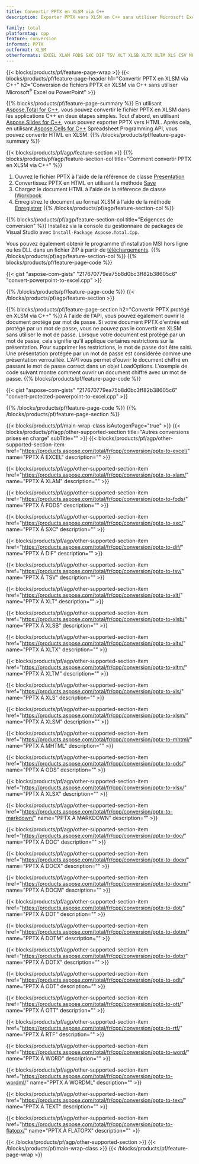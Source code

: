 ```yaml
---
title: Convertir PPTX en XLSM via C++
description: Exporter PPTX vers XLSM en C++ sans utiliser Microsoft Excel ou Powerpoint

family: total
platformtag: cpp
feature: conversion
informat: PPTX
outformat: XLSM
otherformats: EXCEL XLAM FODS SXC DIF TSV XLT XLSB XLTX XLTM XLS CSV MHTML ODS XLSX MARKDOWN DOC DOCX DOCM DOT DOTM DOTX ODT OTT RTF WORD WORDML TEXT FLATOPX
---
```

{{< blocks/products/pf/feature-page-wrap >}}
{{< blocks/products/pf/feature-page-header h1="Convertir PPTX en XLSM via C++" h2="Conversion de fichiers PPTX en XLSM via C++ sans utiliser Microsoft<sup>&reg;</sup> Excel ou PowerPoint" >}}

{{% blocks/products/pf/feature-page-summary %}}
En utilisant [Aspose.Total for C++](https://products.aspose.com/total/cpp/), vous pouvez convertir le fichier PPTX en XLSM dans les applications C++ en deux étapes simples. Tout d'abord, en utilisant [Aspose.Slides for C++](https://products.aspose.com/slides/cpp/), vous pouvez exporter PPTX vers HTML. Après cela, en utilisant [Aspose.Cells for C++](https://products.aspose.com/cells/cpp/) Spreadsheet Programming API, vous pouvez convertir HTML en XLSM. 
{{% /blocks/products/pf/feature-page-summary  %}}

{{< blocks/products/pf/agp/feature-section >}}
{{% blocks/products/pf/agp/feature-section-col title="Comment convertir PPTX en XLSM via C++" %}}
1. Ouvrez le fichier PPTX à l'aide de la référence de classe [Presentation](https://reference.aspose.com/slides/cpp/class/aspose.slides.presentation)
2. Convertissez PPTX en HTML en utilisant la méthode [Save](https://reference.aspose.com/slides/cpp/class/aspose.slides.presentation#a06fe2a156063c8c3e5ada2713bb697ba)
3. Chargez le document HTML à l'aide de la référence de classe [IWorkbook](https://reference.aspose.com/cells/cpp/class/aspose.cells.i_workbook)
4. Enregistrez le document au format XLSM à l'aide de la méthode [Enregistrer](https://reference.aspose.com/cells/cpp/class/aspose.cells.i_workbook#a5dc7de23f7ceba76a05dc1d49f51502e)
{{% /blocks/products/pf/agp/feature-section-col %}}

{{% blocks/products/pf/agp/feature-section-col title="Exigences de conversion" %}}
Installez via la console du gestionnaire de packages de Visual Studio avec ```Install-Package Aspose.Total.Cpp```.

Vous pouvez également obtenir le programme d'installation MSI hors ligne ou les DLL dans un fichier ZIP à partir de [téléchargements](https://downloads.aspose.com/total/cpp).
{{% /blocks/products/pf/agp/feature-section-col %}}
{{% blocks/products/pf/feature-page-code %}}

{{< gist "aspose-com-gists" "217670779ea75b8d0bc3ff82b38605c6" "convert-powerpoint-to-excel.cpp" >}}



{{% /blocks/products/pf/feature-page-code %}}
{{< /blocks/products/pf/agp/feature-section >}}

{{% blocks/products/pf/feature-page-section  h2="Convertir PPTX protégé en XLSM via C++" %}}
À l'aide de l'API, vous pouvez également ouvrir le document protégé par mot de passe. Si votre document PPTX d'entrée est protégé par un mot de passe, vous ne pouvez pas le convertir en XLSM sans utiliser le mot de passe. Lorsque votre document est protégé par un mot de passe, cela signifie qu'il applique certaines restrictions sur la présentation. Pour supprimer les restrictions, le mot de passe doit être saisi. Une présentation protégée par un mot de passe est considérée comme une présentation verrouillée. L'API vous permet d'ouvrir le document chiffré en passant le mot de passe correct dans un objet LoadOptions. L'exemple de code suivant montre comment ouvrir un document chiffré avec un mot de passe.
{{% blocks/products/pf/feature-page-code %}}

{{< gist "aspose-com-gists" "217670779ea75b8d0bc3ff82b38605c6" "convert-protected-powerpoint-to-excel.cpp" >}}

{{% /blocks/products/pf/feature-page-code  %}}
{{% /blocks/products/pf/feature-page-section %}}

{{< blocks/products/pf/main-wrap-class isAutogenPage="true" >}}
{{< blocks/products/pf/agp/other-supported-section title="Autres conversions prises en charge" subTitle="" >}}
{{< blocks/products/pf/agp/other-supported-section-item href="https://products.aspose.com/total/fr/cpp/conversion/pptx-to-excel/" name="PPTX À EXCEL" description="" >}}

{{< blocks/products/pf/agp/other-supported-section-item href="https://products.aspose.com/total/fr/cpp/conversion/pptx-to-xlam/" name="PPTX À XLAM" description="" >}}

{{< blocks/products/pf/agp/other-supported-section-item href="https://products.aspose.com/total/fr/cpp/conversion/pptx-to-fods/" name="PPTX À FODS" description="" >}}

{{< blocks/products/pf/agp/other-supported-section-item href="https://products.aspose.com/total/fr/cpp/conversion/pptx-to-sxc/" name="PPTX À SXC" description="" >}}

{{< blocks/products/pf/agp/other-supported-section-item href="https://products.aspose.com/total/fr/cpp/conversion/pptx-to-dif/" name="PPTX À DIF" description="" >}}

{{< blocks/products/pf/agp/other-supported-section-item href="https://products.aspose.com/total/fr/cpp/conversion/pptx-to-tsv/" name="PPTX À TSV" description="" >}}

{{< blocks/products/pf/agp/other-supported-section-item href="https://products.aspose.com/total/fr/cpp/conversion/pptx-to-xlt/" name="PPTX À XLT" description="" >}}

{{< blocks/products/pf/agp/other-supported-section-item href="https://products.aspose.com/total/fr/cpp/conversion/pptx-to-xlsb/" name="PPTX À XLSB" description="" >}}

{{< blocks/products/pf/agp/other-supported-section-item href="https://products.aspose.com/total/fr/cpp/conversion/pptx-to-xltx/" name="PPTX À XLTX" description="" >}}

{{< blocks/products/pf/agp/other-supported-section-item href="https://products.aspose.com/total/fr/cpp/conversion/pptx-to-xltm/" name="PPTX À XLTM" description="" >}}

{{< blocks/products/pf/agp/other-supported-section-item href="https://products.aspose.com/total/fr/cpp/conversion/pptx-to-xls/" name="PPTX À XLS" description="" >}}

{{< blocks/products/pf/agp/other-supported-section-item href="https://products.aspose.com/total/fr/cpp/conversion/pptx-to-xlsm/" name="PPTX À XLSM" description="" >}}

{{< blocks/products/pf/agp/other-supported-section-item href="https://products.aspose.com/total/fr/cpp/conversion/pptx-to-mhtml/" name="PPTX À MHTML" description="" >}}

{{< blocks/products/pf/agp/other-supported-section-item href="https://products.aspose.com/total/fr/cpp/conversion/pptx-to-ods/" name="PPTX À ODS" description="" >}}

{{< blocks/products/pf/agp/other-supported-section-item href="https://products.aspose.com/total/fr/cpp/conversion/pptx-to-xlsx/" name="PPTX À XLSX" description="" >}}

{{< blocks/products/pf/agp/other-supported-section-item href="https://products.aspose.com/total/fr/cpp/conversion/pptx-to-markdown/" name="PPTX À MARKDOWN" description="" >}}

{{< blocks/products/pf/agp/other-supported-section-item href="https://products.aspose.com/total/fr/cpp/conversion/pptx-to-doc/" name="PPTX À DOC" description="" >}}

{{< blocks/products/pf/agp/other-supported-section-item href="https://products.aspose.com/total/fr/cpp/conversion/pptx-to-docx/" name="PPTX À DOCX" description="" >}}

{{< blocks/products/pf/agp/other-supported-section-item href="https://products.aspose.com/total/fr/cpp/conversion/pptx-to-docm/" name="PPTX À DOCM" description="" >}}

{{< blocks/products/pf/agp/other-supported-section-item href="https://products.aspose.com/total/fr/cpp/conversion/pptx-to-dot/" name="PPTX À DOT" description="" >}}

{{< blocks/products/pf/agp/other-supported-section-item href="https://products.aspose.com/total/fr/cpp/conversion/pptx-to-dotm/" name="PPTX À DOTM" description="" >}}

{{< blocks/products/pf/agp/other-supported-section-item href="https://products.aspose.com/total/fr/cpp/conversion/pptx-to-dotx/" name="PPTX À DOTX" description="" >}}

{{< blocks/products/pf/agp/other-supported-section-item href="https://products.aspose.com/total/fr/cpp/conversion/pptx-to-odt/" name="PPTX À ODT" description="" >}}

{{< blocks/products/pf/agp/other-supported-section-item href="https://products.aspose.com/total/fr/cpp/conversion/pptx-to-ott/" name="PPTX À OTT" description="" >}}

{{< blocks/products/pf/agp/other-supported-section-item href="https://products.aspose.com/total/fr/cpp/conversion/pptx-to-rtf/" name="PPTX À RTF" description="" >}}

{{< blocks/products/pf/agp/other-supported-section-item href="https://products.aspose.com/total/fr/cpp/conversion/pptx-to-word/" name="PPTX À WORD" description="" >}}

{{< blocks/products/pf/agp/other-supported-section-item href="https://products.aspose.com/total/fr/cpp/conversion/pptx-to-wordml/" name="PPTX À WORDML" description="" >}}

{{< blocks/products/pf/agp/other-supported-section-item href="https://products.aspose.com/total/fr/cpp/conversion/pptx-to-text/" name="PPTX À TEXT" description="" >}}

{{< blocks/products/pf/agp/other-supported-section-item href="https://products.aspose.com/total/fr/cpp/conversion/pptx-to-flatopx/" name="PPTX À FLATOPX" description="" >}}


{{< /blocks/products/pf/agp/other-supported-section >}}
{{< /blocks/products/pf/main-wrap-class >}}
{{< /blocks/products/pf/feature-page-wrap >}}